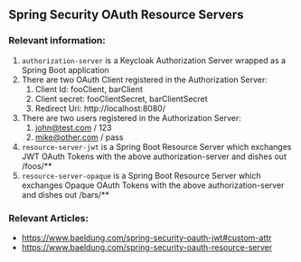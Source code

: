 ## Spring Security OAuth Resource Servers

### Relevant information:

1. `authorization-server` is a Keycloak Authorization Server wrapped as a Spring Boot application
2. There are two OAuth Client registered in the Authorization Server:
   1. Client Id: fooClient, barClient
   2. Client secret: fooClientSecret, barClientSecret
   3. Redirect Uri: http://localhost:8080/
3. There are two users registered in the Authorization Server:
   1. john@test.com / 123
   2. mike@other.com / pass
4. `resource-server-jwt` is a Spring Boot Resource Server which exchanges JWT OAuth Tokens with the above authorization-server and dishes out /foos/**
5. `resource-server-opaque` is a Spring Boot Resource Server which exchanges Opaque OAuth Tokens with the above authorization-server and dishes out /bars/**
    
### Relevant Articles:
- https://www.baeldung.com/spring-security-oauth-jwt#custom-attr
- https://www.baeldung.com/spring-security-oauth-resource-server
